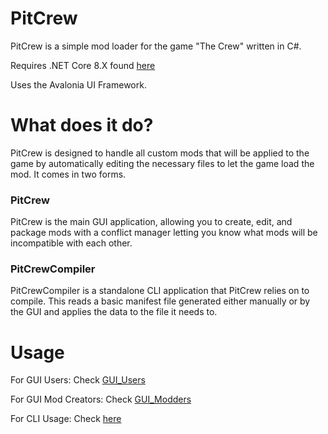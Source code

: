 ﻿# PitCrew

PitCrew is a simple mod loader for the game "The Crew" written in C#. 

Requires .NET Core 8.X found [here](https://dotnet.microsoft.com/en-us/download/dotnet/8.0)

Uses the Avalonia UI Framework.

# What does it do?

PitCrew is designed to handle all custom mods that will be applied to the game by automatically editing the necessary files to let the game load the mod. It comes in two forms.

### PitCrew
PitCrew is the main GUI application, allowing you to create, edit, and package mods with a conflict manager letting you know what mods will be incompatible with each other.

### PitCrewCompiler
PitCrewCompiler is a standalone CLI application that PitCrew relies on to compile. This reads a basic manifest file generated either manually or by the GUI and applies the data to the file it needs to.

# Usage
For GUI Users: Check [GUI_Users](Docs/English/GUI_Users.md)

For GUI Mod Creators: Check [GUI_Modders](Docs/English/GUI_Modders.md)

For CLI Usage: Check [here](Docs/English/CLI_Usage.md)
